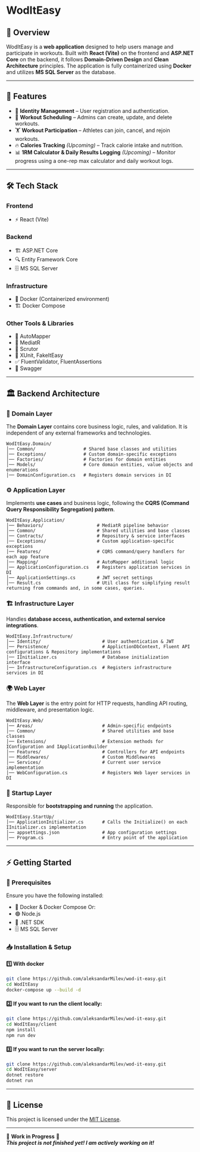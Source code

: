 # WodItEasy

## 🚀 Overview  
WodItEasy is a **web application** designed to help users manage and participate in workouts. Built with **React (Vite)** on the frontend and **ASP.NET Core** on the backend, it follows **Domain-Driven Design** and **Clean Architecture** principles. The application is fully containerized using **Docker** and utilizes **MS SQL Server** as the database.

---

## 🎯 Features  
- 🔐 **Identity Management** – User registration and authentication.  
- 📅 **Workout Scheduling** – Admins can create, update, and delete workouts.  
- 🏋️ **Workout Participation** – Athletes can join, cancel, and rejoin workouts.  
- 🔥 **Calories Tracking** *(Upcoming)* – Track calorie intake and nutrition.  
- 📊 **1RM Calculator & Daily Results Logging** *(Upcoming)* – Monitor progress using a one-rep max calculator and daily workout logs.  

---

## 🛠 Tech Stack  
### **Frontend**  
- ⚡ React (Vite)  

### **Backend**  
- 🏗️ ASP.NET Core  
- 🔍 Entity Framework Core  
- 🗄️ MS SQL Server  

### **Infrastructure**  
- 🐳 Docker (Containerized environment)  
- 🏗️ Docker Compose  

### **Other Tools & Libraries**  
- 🔄 AutoMapper  
- 🎯 MediatR  
- 🔎 Scrutor  
- 🧪 XUnit, FakeItEasy  
- ✅ FluentValidator, FluentAssertions  
- 📖 Swagger

---

## 🏛 Backend Architecture  

### 📂 **Domain Layer**  
The **Domain Layer** contains core business logic, rules, and validation. It is independent of any external frameworks and technologies.  
```plaintext
WodItEasy.Domain/
│── Common/                  # Shared base classes and utilities
│── Exceptions/              # Custom domain-specific exceptions
│── Factories/               # Factories for domain entities
│── Models/                  # Core domain entities, value objects and enumerations
│── DomainConfiguration.cs   # Registers domain services in DI
```

### ⚙️ **Application Layer**  
Implements **use cases** and business logic, following the **CQRS (Command Query Responsibility Segregation) pattern**.  
```plaintext
WodItEasy.Application/
│── Behaviors/                    # MediatR pipeline behavior
│── Common/                       # Shared utilities and base classes
│── Contracts/                    # Repository & service interfaces
│── Exceptions/                   # Custom application-specific exceptions
│── Features/                     # CQRS command/query handlers for each app feature
│── Mapping/                      # AutoMapper additional logic
│── ApplicationConfiguration.cs   # Registers application services in DI
│── ApplicationSettings.cs        # JWT secret settings
│── Result.cs                     # Util class for simplifying result returning from commands and, in some cases, queries.
```

### 🏗 **Infrastructure Layer**  
Handles **database access, authentication, and external service integrations**.  
```plaintext
WodItEasy.Infrastructure/
│── Identity/                       # User authentication & JWT
│── Persistence/                    # ApplictionDbContext, Fluent API configurations & Repository implementations
│── IInitializer.cs                 # Database initialization interface
│── InfrastructureConfiguration.cs  # Registers infrastructure services in DI
```

### 🌍 **Web Layer**  
The **Web Layer** is the entry point for HTTP requests, handling API routing, middleware, and presentation logic.  
```plaintext
WodItEasy.Web/
│── Areas/                          # Admin-specific endpoints
│── Common/                         # Shared utilities and base classes
│── Extensions/                     # Extension methods for IConfiguration and IApplicationBuilder
│── Features/                       # Controllers for API endpoints
│── Middlewares/                    # Custom Middlewares 
│── Services/                       # Current user service implementation
│── WebConfiguration.cs             # Registers Web layer services in DI
```

### 🚀 **Startup Layer**  
Responsible for **bootstrapping and running** the application.  
```plaintext
WodItEasy.StartUp/
│── ApplicationInitializer.cs       # Calls the Initialize() on each IInitializer.cs implementation
│── appsettings.json                # App configuration settings
│── Program.cs                      # Entry point of the application
```

---

## ⚡ Getting Started  
### 📌 Prerequisites  
Ensure you have the following installed:
- 🐳 Docker & Docker Compose
Or:
- 🟢 Node.js 
- 🔵 .NET SDK
- 🗄️ MS SQL Server

### 📥 Installation & Setup  
#### 1️⃣ With docker
```sh
git clone https://github.com/aleksandarMilev/wod-it-easy.git
cd WodItEasy
docker-compose up --build -d
```

#### 2️⃣ If you want to run the client locally:
```sh
git clone https://github.com/aleksandarMilev/wod-it-easy.git
cd WodItEasy/client
npm install
npm run dev
```

#### 3️⃣ If you want to run the server locally:
```sh
git clone https://github.com/aleksandarMilev/wod-it-easy.git
cd WodItEasy/server
dotnet restore
dotnet run
```

---

## 📜 License  
This project is licensed under the [MIT License](LICENSE).  

---

🚧 **Work in Progress** 🚧  
***This project is not finished yet! I am actively working on it!***
